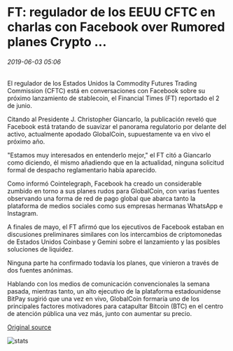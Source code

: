 # FT: regulador de los EEUU CFTC en charlas con Facebook over Rumored planes Crypto ...

###### 2019-06-03 05:06

El regulador de los Estados Unidos la Commodity Futures Trading Commission (CFTC) está en conversaciones con Facebook sobre su próximo lanzamiento de stablecoin, el Financial Times (FT) reportado el 2 de junio.

Citando al Presidente J. Christopher Giancarlo, la publicación reveló que Facebook está tratando de suavizar el panorama regulatorio por delante del activo, actualmente apodado GlobalCoin, supuestamente va en vivo el próximo año.

"Estamos muy interesados en entenderlo mejor," el FT citó a Giancarlo como diciendo, él mismo añadiendo que en la actualidad, ninguna solicitud formal de despacho reglamentario había aparecido.

Como informó Cointelegraph, Facebook ha creado un considerable zumbido en torno a sus planes rudos para GlobalCoin, con varias fuentes observando una forma de red de pago global que abarca tanto la plataforma de medios sociales como sus empresas hermanas WhatsApp e Instagram.

A finales de mayo, el FT afirmó que los ejecutivos de Facebook estaban en discusiones preliminares similares con los intercambios de criptomonedas de Estados Unidos Coinbase y Gemini sobre el lanzamiento y las posibles soluciones de liquidez.

Ninguna parte ha confirmado todavía los planes, que vinieron a través de dos fuentes anónimas.

Hablando con los medios de comunicación convencionales la semana pasada, mientras tanto, un alto ejecutivo de la plataforma estadounidense BitPay sugirió que una vez en vivo, GlobalCoin formaría uno de los principales factores motivadores para catapultar Bitcoin (BTC) en el centro de atención pública una vez más, junto con aumentar su precio.

[Original source](https://cointelegraph.com/news/ft-us-regulator-cftc-in-talks-with-facebook-over-rumored-crypto-plans)

![stats](https://c.statcounter.com/11760860/0/a89fa40b/1/ "stats")